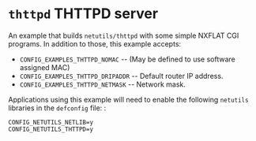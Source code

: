 `thttpd` THTTPD server
======================

An example that builds `netutils/thttpd` with some simple NXFLAT CGI
programs. In addition to those, this example accepts:

-   `CONFIG_EXAMPLES_THTTPD_NOMAC` -- (May be defined to use software
    assigned MAC)
-   `CONFIG_EXAMPLES_THTTPD_DRIPADDR` -- Default router IP address.
-   `CONFIG_EXAMPLES_THTTPD_NETMASK` -- Network mask.

Applications using this example will need to enable the following
`netutils` libraries in the `defconfig` file: :

    CONFIG_NETUTILS_NETLIB=y
    CONFIG_NETUTILS_THTTPD=y
